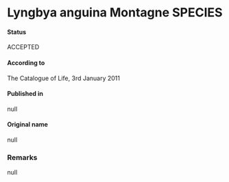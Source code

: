 Lyngbya anguina Montagne SPECIES
=======

#### Status
ACCEPTED

#### According to
The Catalogue of Life, 3rd January 2011

#### Published in
null

#### Original name
null

### Remarks
null